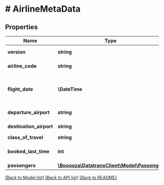 # # AirlineMetaData

## Properties

Name | Type | Description | Notes
------------ | ------------- | ------------- | -------------
**version** | **string** | The version of AirlineMetaData field (used for tracking schema changes to the field) | [optional]
**airline_code** | **string** | IATA 2-letter airline code. It identifies the carrier. Example: AA (American Airlines) | [optional]
**flight_date** | **\DateTime** | Flight departure date. Must be in &lt;a href&#x3D;&#39;https://en.wikipedia.org/wiki/ISO_8601&#39; target&#x3D;&#39;_blank&#39;&gt;ISO-8601&lt;/a&gt; format (e.g. &#x60;YYYY-MM-DDTHH:MM:ss.SSSZ&#x60;). The time mentioned here is local time | [optional]
**departure_airport** | **string** | IATA 3-letter code of the departure airport. Example: CDG | [optional]
**destination_airport** | **string** | IATA 3-letter code of the departure airport. Example: LUX | [optional]
**class_of_travel** | **string** | travel class identifier. | [optional]
**booked_last_time** | **int** | Days since the buyer booked a flight to the same destination last time. Use value -1 if buyer books this destination for the first time. | [optional]
**passengers** | [**\Booooza\DatatransClient\Model\Passenger**](Passenger.md) |  | [optional]

[[Back to Model list]](../../README.md#models) [[Back to API list]](../../README.md#endpoints) [[Back to README]](../../README.md)
